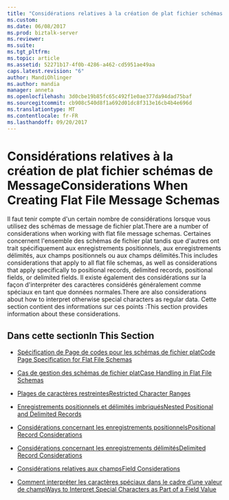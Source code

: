 ```yaml
---
title: "Considérations relatives à la création de plat fichier schémas de Message | Documents Microsoft"
ms.custom: 
ms.date: 06/08/2017
ms.prod: biztalk-server
ms.reviewer: 
ms.suite: 
ms.tgt_pltfrm: 
ms.topic: article
ms.assetid: 52271b17-4f0b-4286-a462-cd5951ae49aa
caps.latest.revision: "6"
author: MandiOhlinger
ms.author: mandia
manager: anneta
ms.openlocfilehash: 3d0cbe19b85fc65c492f1e0ae377da94dad75baf
ms.sourcegitcommit: cb908c540d8f1a692d01dc8f313e16cb4b4e696d
ms.translationtype: MT
ms.contentlocale: fr-FR
ms.lasthandoff: 09/20/2017
---
```

# <a name="considerations-when-creating-flat-file-message-schemas"></a><span data-ttu-id="2f2ff-102">Considérations relatives à la création de plat fichier schémas de Message</span><span class="sxs-lookup"><span data-stu-id="2f2ff-102">Considerations When Creating Flat File Message Schemas</span></span>
<span data-ttu-id="2f2ff-103">Il faut tenir compte d'un certain nombre de considérations lorsque vous utilisez des schémas de message de fichier plat.</span><span class="sxs-lookup"><span data-stu-id="2f2ff-103">There are a number of considerations when working with flat file message schemas.</span></span> <span data-ttu-id="2f2ff-104">Certaines concernent l'ensemble des schémas de fichier plat tandis que d'autres ont trait spécifiquement aux enregistrements positionnels, aux enregistrements délimités, aux champs positionnels ou aux champs délimités.</span><span class="sxs-lookup"><span data-stu-id="2f2ff-104">This includes considerations that apply to all flat file schemas, as well as considerations that apply specifically to positional records, delimited records, positional fields, or delimited fields.</span></span> <span data-ttu-id="2f2ff-105">Il existe également des considérations sur la façon d'interpréter des caractères considérés généralement comme spéciaux en tant que données normales.</span><span class="sxs-lookup"><span data-stu-id="2f2ff-105">There are also considerations about how to interpret otherwise special characters as regular data.</span></span> <span data-ttu-id="2f2ff-106">Cette section contient des informations sur ces points :</span><span class="sxs-lookup"><span data-stu-id="2f2ff-106">This section provides information about these considerations.</span></span>  
  
## <a name="in-this-section"></a><span data-ttu-id="2f2ff-107">Dans cette section</span><span class="sxs-lookup"><span data-stu-id="2f2ff-107">In This Section</span></span>  
  
-   [<span data-ttu-id="2f2ff-108">Spécification de Page de codes pour les schémas de fichier plat</span><span class="sxs-lookup"><span data-stu-id="2f2ff-108">Code Page Specification for Flat File Schemas</span></span>](../core/code-page-specification-for-flat-file-schemas.md)  
  
-   [<span data-ttu-id="2f2ff-109">Cas de gestion des schémas de fichier plat</span><span class="sxs-lookup"><span data-stu-id="2f2ff-109">Case Handling in Flat File Schemas</span></span>](../core/case-handling-in-flat-file-schemas.md)  
  
-   [<span data-ttu-id="2f2ff-110">Plages de caractères restreintes</span><span class="sxs-lookup"><span data-stu-id="2f2ff-110">Restricted Character Ranges</span></span>](../core/restricted-character-ranges.md)  
  
-   [<span data-ttu-id="2f2ff-111">Enregistrements positionnels et délimités imbriqués</span><span class="sxs-lookup"><span data-stu-id="2f2ff-111">Nested Positional and Delimited Records</span></span>](../core/nested-positional-and-delimited-records.md)  
  
-   [<span data-ttu-id="2f2ff-112">Considérations concernant les enregistrements positionnels</span><span class="sxs-lookup"><span data-stu-id="2f2ff-112">Positional Record Considerations</span></span>](../core/positional-record-considerations.md)  
  
-   [<span data-ttu-id="2f2ff-113">Considérations concernant les enregistrements délimités</span><span class="sxs-lookup"><span data-stu-id="2f2ff-113">Delimited Record Considerations</span></span>](../core/delimited-record-considerations.md)  
  
-   [<span data-ttu-id="2f2ff-114">Considérations relatives aux champs</span><span class="sxs-lookup"><span data-stu-id="2f2ff-114">Field Considerations</span></span>](../core/field-considerations.md)  
  
-   [<span data-ttu-id="2f2ff-115">Comment interpréter les caractères spéciaux dans le cadre d’une valeur de champ</span><span class="sxs-lookup"><span data-stu-id="2f2ff-115">Ways to Interpret Special Characters as Part of a Field Value</span></span>](../core/ways-to-interpret-special-characters-as-part-of-a-field-value.md)